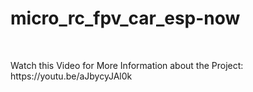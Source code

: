 # micro_rc_fpv_car_esp-now
<br>
<p>Watch this Video for More Information about the Project: https://youtu.be/aJbycyJAl0k </p>
